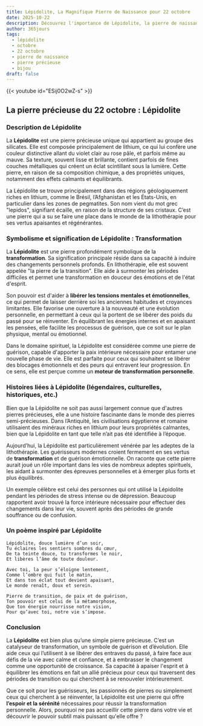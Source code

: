 ```yaml
---
title: Lépidolite, La Magnifique Pierre de Naissance pour 22 octobre
date: 2025-10-22
description: Découvrez l'importance de Lépidolite, la pierre de naissance du 22 octobre qui symbolise Transformation. Laissez sa beauté et sa signification illuminer votre journée.
author: 365jours
tags:
  - lépidolite
  - octobre
  - 22 octobre
  - pierre de naissance
  - pierre précieuse
  - bijou
draft: false
---
```


{{< youtube id="ESij0O2wZ-s" >}}

## La pierre précieuse du 22 octobre : Lépidolite

### Description de Lépidolite

La **Lépidolite** est une pierre précieuse unique qui appartient au groupe des silicates. Elle est composée principalement de lithium, ce qui lui confère une couleur distinctive allant du violet clair au rose pâle, et parfois même au mauve. Sa texture, souvent lisse et brillante, contient parfois de fines couches métalliques qui créent un éclat scintillant sous la lumière. Cette pierre, en raison de sa composition chimique, a des propriétés uniques, notamment des effets calmants et équilibrants.

La Lépidolite se trouve principalement dans des régions géologiquement riches en lithium, comme le Brésil, l’Afghanistan et les États-Unis, en particulier dans les zones de pegmatites. Son nom vient du mot grec "lepidos", signifiant écaille, en raison de la structure de ses cristaux. C’est une pierre qui a su se faire une place dans le monde de la lithothérapie pour ses vertus apaisantes et régénérantes.

### Symbolisme et signification de Lépidolite : Transformation

La **Lépidolite** est une pierre profondément symbolique de la **transformation**. Sa signification principale réside dans sa capacité à induire des changements personnels profonds. En lithothérapie, elle est souvent appelée "la pierre de la transition". Elle aide à surmonter les périodes difficiles et permet une transformation en douceur des émotions et de l'état d'esprit.

Son pouvoir est d'aider à **libérer les tensions mentales et émotionnelles**, ce qui permet de laisser derrière soi les anciennes habitudes et croyances limitantes. Elle favorise une ouverture à la nouveauté et une évolution personnelle, en permettant à ceux qui la portent de se libérer des poids du passé pour se réinventer. En équilibrant les énergies internes et en apaisant les pensées, elle facilite les processus de guérison, que ce soit sur le plan physique, mental ou émotionnel.

Dans le domaine spirituel, la Lépidolite est considérée comme une pierre de guérison, capable d'apporter la paix intérieure nécessaire pour entamer une nouvelle phase de vie. Elle est parfaite pour ceux qui souhaitent se libérer des blocages émotionnels et des peurs qui entravent leur progression. En ce sens, elle est perçue comme un **moteur de transformation personnelle**.

### Histoires liées à Lépidolite (légendaires, culturelles, historiques, etc.)

Bien que la Lépidolite ne soit pas aussi largement connue que d'autres pierres précieuses, elle a une histoire fascinante dans le monde des pierres semi-précieuses. Dans l’Antiquité, les civilisations égyptienne et romaine utilisaient des minéraux riches en lithium pour leurs propriétés calmantes, bien que la Lépidolite en tant que telle n’ait pas été identifiée à l’époque.

Aujourd’hui, la Lépidolite est particulièrement vénérée par les adeptes de la lithothérapie. Les guérisseurs modernes croient fermement en ses vertus de **transformation** et de guérison émotionnelle. On raconte que cette pierre aurait joué un rôle important dans les vies de nombreux adeptes spirituels, les aidant à surmonter des épreuves personnelles et à émerger plus forts et plus équilibrés.

Un exemple célèbre est celui des personnes qui ont utilisé la Lépidolite pendant les périodes de stress intense ou de dépression. Beaucoup rapportent avoir trouvé la force intérieure nécessaire pour effectuer des changements dans leur vie, souvent après des périodes de grande souffrance ou de confusion.

### Un poème inspiré par Lépidolite

	Lépidolite, douce lumière d’un soir,  
	Tu éclaires les sentiers sombres du cœur,  
	De ta teinte douce, tu transformes le noir,  
	Et libères l’âme de toute douleur.
	
	Avec toi, la peur s’éloigne lentement,  
	Comme l’ombre qui fuit le matin,  
	Et dans ton éclat tout devient apaisant,  
	Le monde renaît, doux et serein.
	
	Pierre de transition, de paix et de guérison,  
	Ton pouvoir est celui de la métamorphose,  
	Que ton énergie nourrisse notre vision,  
	Pour qu’avec toi, notre vie s’impose.

### Conclusion

La **Lépidolite** est bien plus qu’une simple pierre précieuse. C’est un catalyseur de transformation, un symbole de guérison et d’évolution. Elle aide ceux qui l’utilisent à se libérer des entraves du passé, à faire face aux défis de la vie avec calme et confiance, et à embrasser le changement comme une opportunité de croissance. Sa capacité à apaiser l'esprit et à équilibrer les émotions en fait un allié précieux pour ceux qui traversent des périodes de transition ou qui cherchent à se renouveler intérieurement.

Que ce soit pour les guérisseurs, les passionnés de pierres ou simplement ceux qui cherchent à se réinventer, la Lépidolite est une pierre qui offre **l’espoir et la sérénité** nécessaires pour réussir la transformation personnelle. Alors, pourquoi ne pas accueillir cette pierre dans votre vie et découvrir le pouvoir subtil mais puissant qu'elle offre ?